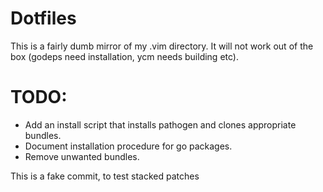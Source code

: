 # Dotfiles

This is a fairly dumb mirror of my .vim directory. It will not work out
of the box (godeps need installation, ycm needs building etc).

# TODO:
* Add an install script that installs pathogen and clones appropriate
  bundles.
* Document installation procedure for go packages.
* Remove unwanted bundles.

This is a fake commit, to test stacked patches

